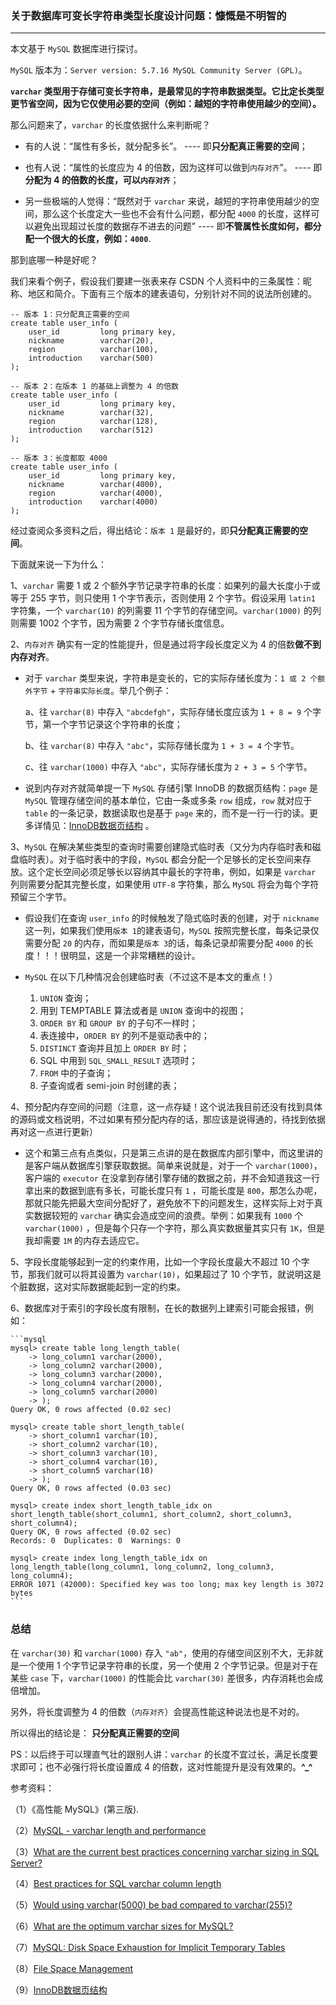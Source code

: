
### 关于数据库可变长字符串类型长度设计问题：慷慨是不明智的

---

本文基于 `MySQL` 数据库进行探讨。

`MySQL` 版本为：`Server version: 5.7.16 MySQL Community Server (GPL)`。

**`varchar` 类型用于存储可变长字符串，是最常见的字符串数据类型。它比定长类型更节省空间，因为它仅使用必要的空间（例如：越短的字符串使用越少的空间）。**

那么问题来了，`varchar` 的长度依据什么来判断呢？

- 有的人说：“属性有多长，就分配多长”。 ---- 即**只分配真正需要的空间**；

- 也有人说：“属性的长度应为 4 的倍数，因为这样可以做到`内存对齐`”。 ---- 即**分配为 4 的倍数的长度，可以`内存对齐`**；

- 另一些极端的人觉得：“既然对于 `varchar` 来说，越短的字符串使用越少的空间，那么这个长度定大一些也不会有什么问题，都分配 `4000` 的长度，这样可以避免出现超过长度的数据存不进去的问题” ---- 即**不管属性长度如何，都分配一个很大的长度，例如：`4000`**.

那到底哪一种是好呢？

我们来看个例子，假设我们要建一张表来存 CSDN 个人资料中的三条属性：昵称、地区和简介。下面有三个版本的建表语句，分别针对不同的说法所创建的。

```mysql
-- 版本 1：只分配真正需要的空间
create table user_info (
	user_id 		long primary key,
	nickname 		varchar(20),
	region   		varchar(100),
	introduction 	varchar(500)
);
```


```mysql
-- 版本 2：在版本 1 的基础上调整为 4 的倍数
create table user_info (
	user_id 		long primary key,
	nickname 		varchar(32),
	region   		varchar(128),
	introduction 	varchar(512)
);
```

```mysql
-- 版本 3：长度都取 4000
create table user_info (
	user_id 		long primary key,
	nickname 		varchar(4000),
	region   		varchar(4000),
	introduction 	varchar(4000)
);
```

经过查阅众多资料之后，得出结论：`版本 1` 是最好的，即**只分配真正需要的空间**。

下面就来说一下为什么：

 1、`varchar` 需要 1 或 2 个额外字节记录字符串的长度：如果列的最大长度小于或等于 255 字节，则只使用 1 个字节表示，否则使用 2 个字节。假设采用 `latin1` 字符集，一个 `varchar(10)` 的列需要 11 个字节的存储空间。`varchar(1000)` 的列则需要 1002 个字节，因为需要 2 个字节存储长度信息。
 
 2、`内存对齐` 确实有一定的性能提升，但是通过将字段长度定义为 4 的倍数**做不到内存对齐**。
 
 - 对于 `varchar` 类型来说，字符串是变长的，它的实际存储长度为：`1 或 2 个额外字节` + `字符串实际长度`。举几个例子：
		
	a、往 `varchar(8)` 中存入 `"abcdefgh"`，实际存储长度应该为 `1 + 8 = 9` 个字节，第一个字节记录这个字符串的长度；
	
	b、往 `varchar(8)` 中存入 `"abc"`，实际存储长度为 `1 + 3 = 4` 个字节。
	
	c、往 `varchar(1000)` 中存入 `"abc"`，实际存储长度为 `2 + 3 = 5` 个字节。
	
- 说到内存对齐就简单提一下 `MySQL` 存储引擎 InnoDB 的数据页结构：`page` 是 `MySQL` 管理存储空间的基本单位，它由一条或多条 `row` 组成，`row` 就对应于 `table` 的一条记录，数据读取也是基于 `page` 来的，而不是一行一行的读。更多详情见：[InnoDB数据页结构](https://mp.weixin.qq.com/s?__biz=MzIxNTQ3NDMzMw==&mid=2247483678&idx=1&sn=913780d42e7a81fd3f9b747da4fba8ec&chksm=979688eca0e101fa0913c3d2e6107dfa3a6c151a075c8d68ab3f44c7c364d9510f9e1179d94d&scene=21#wechat_redirect) 。

3、`MySQL` 在解决某些类型的查询时需要创建隐式临时表（又分为内存临时表和磁盘临时表）。对于临时表中的字段，`MySQL` 都会分配一个足够长的定长空间来存放。这个定长空间必须足够长以容纳其中最长的字符串，例如，如果是 `varchar` 列则需要分配其完整长度，如果使用 `UTF-8` 字符集，那么 `MySQL` 将会为每个字符预留三个字节。

- 假设我们在查询 `user_info` 的时候触发了隐式临时表的创建，对于 `nickname` 这一列，如果我们使用`版本 1`的建表语句，`MySQL` 按照完整长度，每条记录仅需要分配 `20` 的内存，而如果是`版本 3`的话，每条记录却需要分配 `4000` 的长度！！！很明显，这是一个非常糟糕的设计。

- `MySQL` 在以下几种情况会创建临时表（不过这不是本文的重点！）

	1. `UNION` 查询；
	2. 用到 TEMPTABLE 算法或者是 `UNION` 查询中的视图；
	3. `ORDER BY` 和 `GROUP BY` 的子句不一样时；
	4. 表连接中，`ORDER BY` 的列不是驱动表中的；
	5. `DISTINCT` 查询并且加上 `ORDER BY` 时；
	6. SQL 中用到 `SQL_SMALL_RESULT` 选项时；
	7. `FROM` 中的子查询；
	8. 子查询或者 semi-join 时创建的表；


4、预分配内存空间的问题（注意，这一点存疑！这个说法我目前还没有找到具体的源码或文档说明，不过如果有预分配内存的话，那应该是说得通的，待找到依据再对这一点进行更新）

- 这个和第三点有点类似，只是第三点讲的是在数据库内部引擎中，而这里讲的是客户端从数据库引擎获取数据。简单来说就是，对于一个 `varchar(1000)`，客户端的 `executor` 在没拿到存储引擎存储的数据之前，并不会知道我这一行拿出来的数据到底有多长，可能长度只有 `1` ，可能长度是 `800`，那怎么办呢，那就只能先把最大空间分配好了，避免放不下的问题发生，这样实际上对于真实数据较短的 `varchar` 确实会造成空间的浪费。举例：如果我有 `1000` 个 `varchar(1000)` ，但是每个只存一个字符，那么真实数据量其实只有 `1K`，但是我却需要 `1M` 的内存去适应它。

5、字段长度能够起到一定的约束作用，比如一个字段长度最大不超过 10 个字节，那我们就可以将其设置为 `varchar(10)`，如果超过了 10 个字节，就说明这是个脏数据，这对实际数据能起到一定的约束。

6、数据库对于索引的字段长度有限制，在长的数据列上建索引可能会报错，例如：

	```mysql
	mysql> create table long_length_table(
	    -> long_column1 varchar(2000),
	    -> long_column2 varchar(2000),
	    -> long_column3 varchar(2000),
	    -> long_column4 varchar(2000),
	    -> long_column5 varchar(2000)
	    -> );
	Query OK, 0 rows affected (0.02 sec)
	
	mysql> create table short_length_table(
	    -> short_column1 varchar(10),
	    -> short_column2 varchar(10),
	    -> short_column3 varchar(10),
	    -> short_column4 varchar(10),
	    -> short_column5 varchar(10)
	    -> );
	Query OK, 0 rows affected (0.03 sec)
	
	mysql> create index short_length_table_idx on short_length_table(short_column1, short_column2, short_column3, short_column4);
	Query OK, 0 rows affected (0.02 sec)
	Records: 0  Duplicates: 0  Warnings: 0
	
	mysql> create index long_length_table_idx on long_length_table(long_column1, long_column2, long_column3, long_column4);
	ERROR 1071 (42000): Specified key was too long; max key length is 3072 bytes
	```


### 总结
在 `varchar(30)` 和 `varchar(1000)` 存入 `"ab"`，使用的存储空间区别不大，无非就是一个使用 1 个字节记录字符串的长度，另一个使用 2 个字节记录。但是对于在某些 `case` 下，`varchar(1000)` 的性能会比 `varchar(30)` 差很多，内存消耗也会成倍增加。

另外，将长度调整为 4 的倍数（`内存对齐`）会提高性能这种说法也是不对的。

所以得出的结论是： **只分配真正需要的空间**

PS：以后终于可以理直气壮的跟别人讲：`varchar` 的长度不宜过长，满足长度要求即可；也不必强行将长度设置成 4 的倍数，这对性能提升是没有效果的。**^_^**

参考资料：

（1）《高性能 MySQL》(第三版).

（2）[MySQL - varchar length and performance](https://dba.stackexchange.com/questions/76469/mysql-varchar-length-and-performance)

（3）[What are the current best practices concerning varchar sizing in SQL Server?
](https://dba.stackexchange.com/questions/210862/what-are-the-current-best-practices-concerning-varchar-sizing-in-sql-server)

（4）[Best practices for SQL varchar column length](https://stackoverflow.com/questions/8295131/best-practices-for-sql-varchar-column-length)

（5）[Would using varchar(5000) be bad compared to varchar(255)?](https://dba.stackexchange.com/questions/162113/would-using-varchar5000-be-bad-compared-to-varchar255/162117#162117)

（6）[What are the optimum varchar sizes for MySQL?](https://stackoverflow.com/questions/1151667/what-are-the-optimum-varchar-sizes-for-mysql)

（7）[MySQL: Disk Space Exhaustion for Implicit Temporary Tables](https://www.percona.com/blog/2019/07/17/mysql-disk-space-exhaustion-for-implicit-temporary-tables/)

（8）[File Space Management](https://dev.mysql.com/doc/refman/5.7/en/innodb-file-space.html)

（9）[InnoDB数据页结构](https://mp.weixin.qq.com/s?__biz=MzIxNTQ3NDMzMw==&mid=2247483678&idx=1&sn=913780d42e7a81fd3f9b747da4fba8ec&chksm=979688eca0e101fa0913c3d2e6107dfa3a6c151a075c8d68ab3f44c7c364d9510f9e1179d94d&scene=21#wechat_redirect)